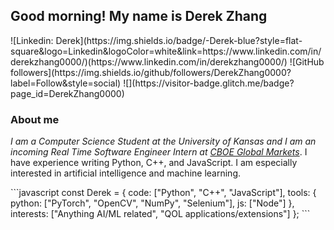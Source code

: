 <h2>Good morning! My name is Derek Zhang</h2>
![Linkedin: Derek](https://img.shields.io/badge/-Derek-blue?style=flat-square&logo=Linkedin&logoColor=white&link=https://www.linkedin.com/in/derekzhang0000/)(https://www.linkedin.com/in/derekzhang0000/)
![GitHub followers](https://img.shields.io/github/followers/DerekZhang0000?label=Follow&style=social)
![](https://visitor-badge.glitch.me/badge?page_id=DerekZhang0000)
<h3>About me</h3>
<p><em>I am a Computer Science Student at the University of Kansas and I am an incoming Real Time Software Engineer Intern at <a href="https://www.cboe.com/"> CBOE Global Markets</a></em>. I have experience writing Python, C++, and JavaScript. I am especially interested in artificial intelligence and machine learning.</p>
```javascript
const Derek = {
    code: ["Python", "C++", "JavaScript"],
    tools: {
        python: ["PyTorch", "OpenCV", "NumPy", "Selenium"],
        js: ["Node"]
    },
    interests: ["Anything AI/ML related", "QOL applications/extensions"]
};
```
